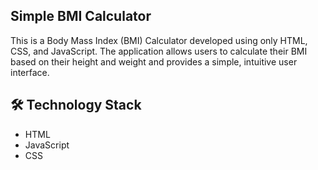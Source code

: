 ## Simple BMI Calculator
This is a Body Mass Index (BMI) Calculator developed using only HTML, CSS, and JavaScript. The application allows users to calculate their BMI based on their height and weight and provides a simple, intuitive user interface.

## 🛠 Technology Stack

- HTML
- JavaScript
- CSS
